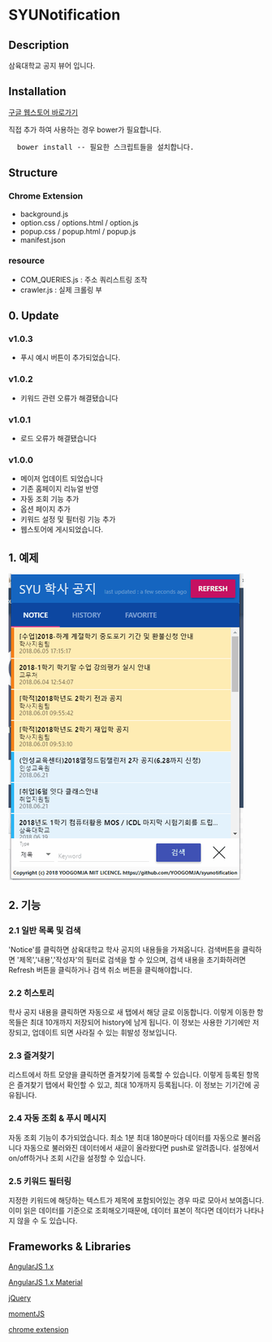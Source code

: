 # SYUNotification


## Description
삼육대학교 공지 뷰어 입니다. 

## Installation

[구글 웹스토어 바로가기](https://chrome.google.com/webstore/detail/syunotification/icgcbogmfianabccahhdadhcfmenhhik?hl=ko) 

직접 추가 하여 사용하는 경우 bower가 필요합니다. 

<pre>
  bower install -- 필요한 스크립트들을 설치합니다.
</pre>

## Structure

### Chrome Extension 
- background.js 
- option.css / options.html / option.js
- popup.css / popup.html / popup.js
- manifest.json

### resource
- COM_QUERIES.js : 주소 쿼리스트링 조작
- crawler.js : 실제 크롤링 부 

## 0. Update

### v1.0.3 
- 푸시 예시 버튼이 추가되었습니다.

### v1.0.2 
- 키워드 관련 오류가 해결됐습니다

### v1.0.1 
- 로드 오류가 해결됐습니다

### v1.0.0
- 메이저 업데이트 되었습니다
- 기존 홈페이지 리뉴얼 반영
- 자동 조회 기능 추가
- 옵션 페이지 추가
- 키워드 설정 및 필터링 기능 추가
- 웹스토어에 게시되었습니다.

## 1. 예제

![Alt text](https://github.com/YOOGOMJA/SYUNotification/blob/material/syunoti_demo.gif?raw=true "사용예제")

## 2. 기능 
### 2.1 일반 목록 및 검색 

'Notice'를 클릭하면 삼육대학교 학사 공지의 내용들을 가져옵니다.
검색버튼을 클릭하면 '제목','내용','작성자'의 필터로 검색을 할 수 있으며,
검색 내용을 초기화하려면 Refresh 버튼을 클릭하거나 검색 취소 버튼을 클릭해야합니다. 

### 2.2 히스토리

학사 공지 내용을 클릭하면 자동으로 새 탭에서 해당 글로 이동합니다.
이렇게 이동한 항목들은 최대 10개까지 저장되어 history에 남게 됩니다. 
이 정보는 사용한 기기에만 저장되고, 업데이트 되면 사라질 수 있는 휘발성 정보입니다.

### 2.3 즐겨찾기

리스트에서 하트 모양을 클릭하면 즐겨찾기에 등록할 수 있습니다.
이렇게 등록된 항목은 즐겨찾기 탭에서 확인할 수 있고, 최대 10개까지 등록됩니다.
이 정보는 기기간에 공유됩니다. 

### 2.4 자동 조회 & 푸시 메시지

자동 조회 기능이 추가되었습니다. 최소 1분 최대 180분마다 데이터를 자동으로 불러옵니다
자동으로 불러와진 데이터에서 새글이 올라왔다면 push로 알려줍니다.
설정에서 on/off하거나 조회 시간을 설정할 수 있습니다.

### 2.5 키워드 필터링

지정한 키워드에 해당하는 텍스트가 제목에 포함되어있는 경우 따로 모아서 보여줍니다.
이미 읽은 데이터를 기준으로 조회해오기때문에, 데이터 표본이 적다면 데이터가 나타나지
않을 수 도 있습니다.

## Frameworks & Libraries

[AngularJS 1.x](https://angularjs.org/) 

[AngularJS 1.x Material](https://material.angularjs.org/latest/)

[jQuery](https://jquery.com/)

[momentJS](http://momentjs.com/)

[chrome extension](https://developer.chrome.com/extensions/getstarted)

